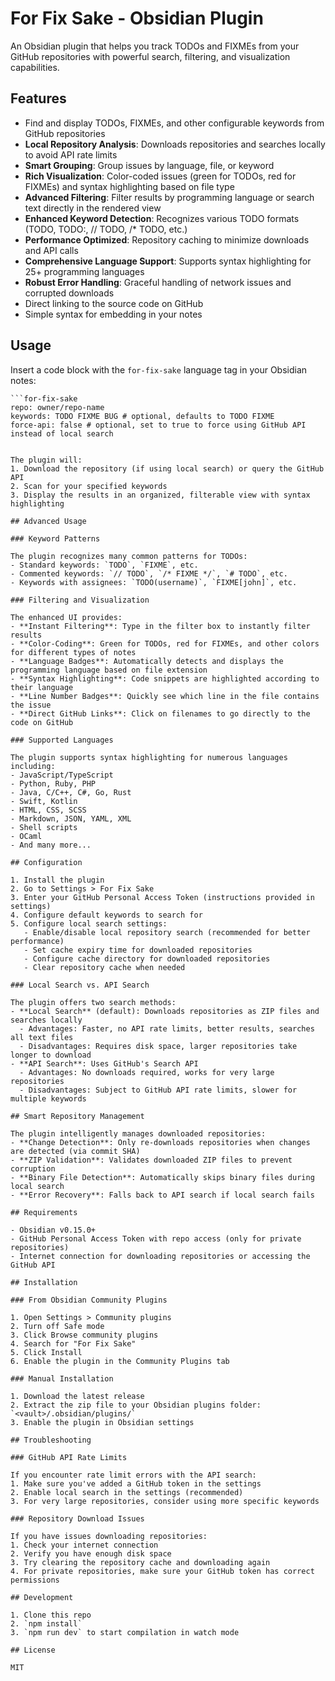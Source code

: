 # For Fix Sake - Obsidian Plugin

An Obsidian plugin that helps you track TODOs and FIXMEs from your GitHub repositories with powerful search, filtering, and visualization capabilities.

## Features

- Find and display TODOs, FIXMEs, and other configurable keywords from GitHub repositories
- **Local Repository Analysis**: Downloads repositories and searches locally to avoid API rate limits
- **Smart Grouping**: Group issues by language, file, or keyword
- **Rich Visualization**: Color-coded issues (green for TODOs, red for FIXMEs) and syntax highlighting based on file type
- **Advanced Filtering**: Filter results by programming language or search text directly in the rendered view
- **Enhanced Keyword Detection**: Recognizes various TODO formats (TODO, TODO:, // TODO, /* TODO, etc.)
- **Performance Optimized**: Repository caching to minimize downloads and API calls
- **Comprehensive Language Support**: Supports syntax highlighting for 25+ programming languages
- **Robust Error Handling**: Graceful handling of network issues and corrupted downloads
- Direct linking to the source code on GitHub
- Simple syntax for embedding in your notes

## Usage

Insert a code block with the `for-fix-sake` language tag in your Obsidian notes:

```
```for-fix-sake
repo: owner/repo-name
keywords: TODO FIXME BUG # optional, defaults to TODO FIXME
force-api: false # optional, set to true to force using GitHub API instead of local search
```
```

The plugin will:
1. Download the repository (if using local search) or query the GitHub API
2. Scan for your specified keywords
3. Display the results in an organized, filterable view with syntax highlighting

## Advanced Usage

### Keyword Patterns

The plugin recognizes many common patterns for TODOs:
- Standard keywords: `TODO`, `FIXME`, etc.
- Commented keywords: `// TODO`, `/* FIXME */`, `# TODO`, etc.
- Keywords with assignees: `TODO(username)`, `FIXME[john]`, etc.

### Filtering and Visualization

The enhanced UI provides:
- **Instant Filtering**: Type in the filter box to instantly filter results
- **Color-Coding**: Green for TODOs, red for FIXMEs, and other colors for different types of notes
- **Language Badges**: Automatically detects and displays the programming language based on file extension
- **Syntax Highlighting**: Code snippets are highlighted according to their language
- **Line Number Badges**: Quickly see which line in the file contains the issue
- **Direct GitHub Links**: Click on filenames to go directly to the code on GitHub

### Supported Languages

The plugin supports syntax highlighting for numerous languages including:
- JavaScript/TypeScript
- Python, Ruby, PHP
- Java, C/C++, C#, Go, Rust
- Swift, Kotlin
- HTML, CSS, SCSS
- Markdown, JSON, YAML, XML
- Shell scripts
- OCaml
- And many more...

## Configuration

1. Install the plugin
2. Go to Settings > For Fix Sake
3. Enter your GitHub Personal Access Token (instructions provided in settings)
4. Configure default keywords to search for
5. Configure local search settings:
   - Enable/disable local repository search (recommended for better performance)
   - Set cache expiry time for downloaded repositories
   - Configure cache directory for downloaded repositories
   - Clear repository cache when needed

### Local Search vs. API Search

The plugin offers two search methods:
- **Local Search** (default): Downloads repositories as ZIP files and searches locally
  - Advantages: Faster, no API rate limits, better results, searches all text files
  - Disadvantages: Requires disk space, larger repositories take longer to download
- **API Search**: Uses GitHub's Search API
  - Advantages: No downloads required, works for very large repositories
  - Disadvantages: Subject to GitHub API rate limits, slower for multiple keywords

## Smart Repository Management

The plugin intelligently manages downloaded repositories:
- **Change Detection**: Only re-downloads repositories when changes are detected (via commit SHA)
- **ZIP Validation**: Validates downloaded ZIP files to prevent corruption
- **Binary File Detection**: Automatically skips binary files during local search
- **Error Recovery**: Falls back to API search if local search fails

## Requirements

- Obsidian v0.15.0+
- GitHub Personal Access Token with repo access (only for private repositories)
- Internet connection for downloading repositories or accessing the GitHub API

## Installation

### From Obsidian Community Plugins

1. Open Settings > Community plugins
2. Turn off Safe mode
3. Click Browse community plugins
4. Search for "For Fix Sake"
5. Click Install
6. Enable the plugin in the Community Plugins tab

### Manual Installation

1. Download the latest release
2. Extract the zip file to your Obsidian plugins folder: `<vault>/.obsidian/plugins/`
3. Enable the plugin in Obsidian settings

## Troubleshooting

### GitHub API Rate Limits

If you encounter rate limit errors with the API search:
1. Make sure you've added a GitHub token in the settings
2. Enable local search in the settings (recommended)
3. For very large repositories, consider using more specific keywords

### Repository Download Issues

If you have issues downloading repositories:
1. Check your internet connection
2. Verify you have enough disk space
3. Try clearing the repository cache and downloading again
4. For private repositories, make sure your GitHub token has correct permissions

## Development

1. Clone this repo
2. `npm install`
3. `npm run dev` to start compilation in watch mode

## License

MIT 